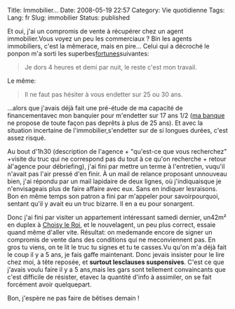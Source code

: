 Title: Immobilier...
Date: 2008-05-19 22:57
Category: Vie quotidienne
Tags:
Lang: fr
Slug: immobilier
Status: published

Et oui, j'ai un compromis de vente à récupérer chez un agent immobilier.Vous voyez un peu les commerciaux ? Bin les agents immobiliers, c'est la mêmerace, mais en pire... Celui qui a décroché le ponpon m'a sorti les superbes[fortunes](http://fr.wikipedia.org/wiki/Fortune_%28programme%29)suivantes:

> Je dors 4 heures et demi par nuit, le reste c'est mon travail.

Le même:

> Il ne faut pas hésiter à vous endetter sur 25 ou 30 ans.

...alors que j'avais déjà fait une pré-étude de ma capacité de financementavec mon banquier pour m'endetter sur 17 ans 1/2 ([ma banque](http://www.labanquepostale.fr/) ne propose de toute façon pas deprêts à plus de 25 ans). Et avec la situation incertaine de l'immobilier,s'endetter sur de si longues durées, c'est assez risqué.

Au bout d'1h30 (description de l'agence + "qu'est-ce que vous recherchez" +visite du truc qui ne correspond pas du tout à ce qu'on recherche + retour àl'agence pour débriefing), j'ai fini par mettre un terme à l'entretien, vuqu'il n'avait pas l'air pressé d'en finir. À un mail de relance proposant unnouveau bien, j'ai répondu par un mail lapidaire de deux lignes, où j'indiquaisque je n'envisageais plus de faire affaire avec eux. Sans en indiquer lesraisons. Bon en même temps son patron a fini par m'appeler pour savoirpourquoi, sentant qu'il y avait eu un truc bizarre. Il en a eu pour sonargent.

Donc j'ai fini par visiter un appartement intéressant samedi dernier, un42m² en duplex à [Choisy le Roi](http://fr.wikipedia.org/wiki/Choisy_le_Roi), et le nouvelagent, un peu plus correct, essaie quand même d'aller vite. Résultat: on medemande encore de signer un compromis de vente dans des conditions qui ne meconviennent pas. En gros tu viens, on te lit le truc tu signes et tu te casses.Vu qu'on m'a déjà fait le coup il y a 5 ans, je fais gaffe maintenant. Donc jevais insister pour le lire chez moi, à tête reposée, et **surtout lesclauses suspensives**. C'est ce que j'avais voulu faire il y a 5 ans,mais les gars sont tellement convaincants que c'est difficile de résister, etavec la quantité d'info à assimiler, on se fait forcément avoir quelquepart.

Bon, j'espère ne pas faire de bêtises demain !
